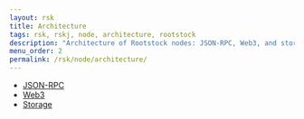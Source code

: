 ```yaml
---
layout: rsk
title: Architecture
tags: rsk, rskj, node, architecture, rootstock
description: "Architecture of Rootstock nodes: JSON-RPC, Web3, and storage."
menu_order: 2
permalink: /rsk/node/architecture/
---
```


<ul>
  <li><a href="/rsk/node/architecture/json-rpc/">JSON-RPC</a></li>
  <li><a href="https://web3js.readthedocs.io/en/v1.2.0/" target="_blank">Web3</a></li>
  <li><a href="https://blog.rsk.co/noticia/towards-higher-onchain-scalability-with-the-unitrie/" target="_blank">Storage</a></li>
</ul>
